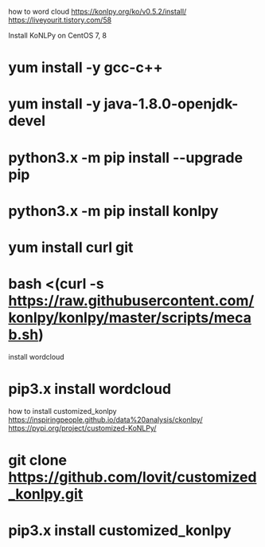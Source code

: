 how to word cloud
https://konlpy.org/ko/v0.5.2/install/
https://liveyourit.tistory.com/58

Install KoNLPy on CentOS 7, 8
# yum install -y gcc-c++
# yum install -y java-1.8.0-openjdk-devel
# python3.x -m pip install --upgrade pip
# python3.x -m pip install konlpy
# yum install curl git
# bash <(curl -s https://raw.githubusercontent.com/konlpy/konlpy/master/scripts/mecab.sh)

install wordcloud 
# pip3.x install wordcloud

how to install customized_konlpy
https://inspiringpeople.github.io/data%20analysis/ckonlpy/
https://pypi.org/project/customized-KoNLPy/

# git clone https://github.com/lovit/customized_konlpy.git
# pip3.x install customized_konlpy